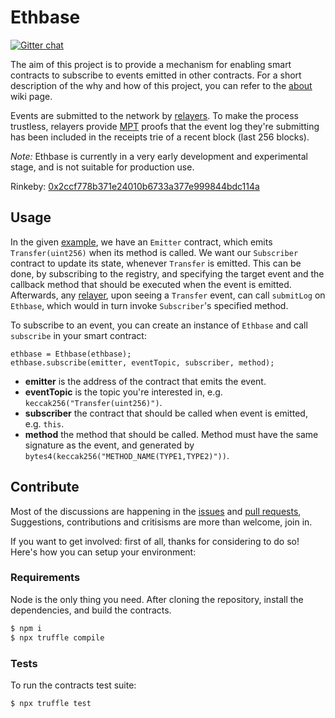 # Ethbase
[![Gitter chat](https://badges.gitter.im/gitterHQ/gitter.png)](https://gitter.im/planet-ethereum/Lobby)

The aim of this project is to provide a mechanism for enabling smart contracts to subscribe to events emitted in other contracts. For a short description of the why and how of this project, you can refer to the [about](https://github.com/planet-ethereum/ethbase/wiki/About) wiki page.

Events are submitted to the network by [relayers](https://github.com/planet-ethereum/relay-network). To make the process trustless, relayers provide [MPT](https://github.com/ethereum/wiki/wiki/Patricia-Tree#receipts-trie) proofs that the event log they're submitting has been included in the receipts trie of a recent block (last 256 blocks).

*Note:* Ethbase is currently in a very early development and experimental stage, and is not suitable for production use.

Rinkeby: [0x2ccf778b371e24010b6733a377e999844bdc114a](https://rinkeby.etherscan.io/address/0x2ccf778b371e24010b6733a377e999844bdc114a)

## Usage
In the given [example](contracts/example), we have an `Emitter` contract, which emits `Transfer(uint256)` when its method is called. We want our `Subscriber` contract to update its state, whenever `Transfer` is emitted. This can be done, by subscribing to the registry, and specifying the target event and the callback method that should be executed when the event is emitted. Afterwards, any [relayer](https://github.com/planet-ethereum/relay-network), upon seeing a `Transfer` event, can call `submitLog` on `Ethbase`, which would in turn invoke `Subscriber`'s specified method.

To subscribe to an event, you can create an instance of `Ethbase` and call `subscribe` in your smart contract:

```
ethbase = Ethbase(ethbase);
ethbase.subscribe(emitter, eventTopic, subscriber, method);
```

- **emitter** is the address of the contract that emits the event.
- **eventTopic** is the topic you're interested in, e.g. `keccak256("Transfer(uint256)")`.
- **subscriber** the contract that should be called when event is emitted, e.g. `this`.
- **method** the method that should be called. Method must have the same signature as the event, and generated by `bytes4(keccak256("METHOD_NAME(TYPE1,TYPE2)"))`.

## Contribute
Most of the discussions are happening in the [issues](https://github.com/planet-ethereum/ethbase/issues) and [pull requests](https://github.com/planet-ethereum/ethbase/pulls), Suggestions, contributions and critisisms are more than welcome, join in.

If you want to get involved: first of all, thanks for considering to do so! Here's how you can setup your environment:

### Requirements
Node is the only thing you need. After cloning the repository, install the dependencies, and build the contracts.

```bash
$ npm i
$ npx truffle compile
```

### Tests
To run the contracts test suite:

```bash
$ npx truffle test
```
